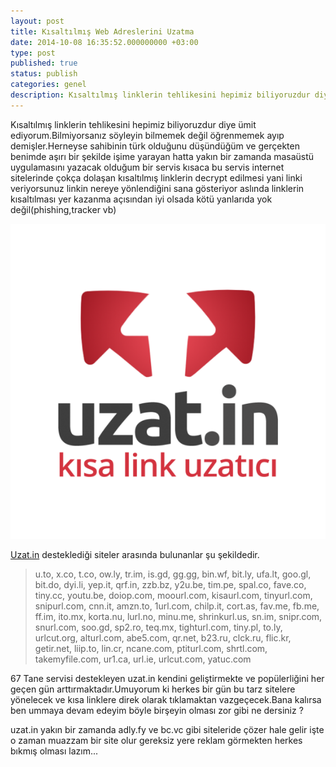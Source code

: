 ```yaml
---
layout: post
title: Kısaltılmış Web Adreslerini Uzatma
date: 2014-10-08 16:35:52.000000000 +03:00
type: post
published: true
status: publish
categories: genel
description: Kısaltılmış linklerin tehlikesini hepimiz biliyoruzdur diye ümit ediyorum.Bilmiyorsanız söyleyin bilmemek değil öğrenmemek ayıp demişler
---
```

Kısaltılmış linklerin tehlikesini hepimiz biliyoruzdur diye ümit ediyorum.Bilmiyorsanız söyleyin bilmemek değil öğrenmemek ayıp demişler.Herneyse sahibinin türk olduğunu düşündüğüm ve gerçekten benimde aşırı bir şekilde işime yarayan hatta yakın bir zamanda masaüstü uygulamasını yazacak olduğum bir servis kısaca bu servis internet sitelerinde çokça dolaşan kısaltılmış linklerin decrypt edilmesi yani linki veriyorsunuz linkin nereye yönlendiğini sana gösteriyor aslında linklerin kısaltılması yer kazanma açısından iyi olsada kötü yanlarıda yok değil(phishing,tracker vb)

![uzatinlogogorsel1](/assets/uzatinlogogorsel1-576x576.png)

[Uzat.in](http://uzat.in/tr/) desteklediği siteler arasında bulunanlar şu şekildedir.

> u.to, x.co, t.co, ow.ly, tr.im, is.gd, gg.gg, bin.wf, bit.ly, ufa.lt, goo.gl, bit.do, dyi.li, yep.it, qrf.in, zzb.bz, y2u.be, tim.pe, spal.co, fave.co, tiny.cc, youtu.be, doiop.com, moourl.com, kisaurl.com, tinyurl.com, snipurl.com, cnn.it, amzn.to, 1url.com, chilp.it, cort.as, fav.me, fb.me, ff.im, ito.mx, korta.nu, lurl.no, minu.me, shrinkurl.us, sn.im, snipr.com, snurl.com, soo.gd, sp2.ro, teq.mx, tighturl.com, tiny.pl, to.ly, urlcut.org, alturl.com, abe5.com, qr.net, b23.ru, clck.ru, flic.kr, getir.net, liip.to, lin.cr, ncane.com, ptiturl.com, shrtl.com, takemyfile.com, ur1.ca, url.ie, urlcut.com, yatuc.com

67 Tane servisi destekleyen uzat.in kendini geliştirmekte ve popülerliğini her geçen gün arttırmaktadır.Umuyorum ki herkes bir gün bu tarz sitelere yönelecek ve kısa linklere direk olarak tıklamaktan vazgeçecek.Bana kalırsa ben ummaya devam edeyim böyle birşeyin olması zor gibi ne dersiniz ?

uzat.in yakın bir zamanda adly.fy ve bc.vc gibi siteleride çözer hale gelir işte o zaman muazzam bir site olur gereksiz yere reklam görmekten herkes bıkmış olması lazım...
